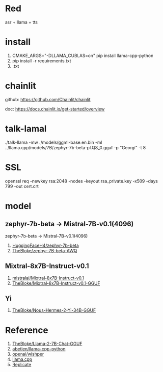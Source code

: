 # Red
asr + llama + tts


# install
1. CMAKE_ARGS="-DLLAMA_CUBLAS=on" pip install llama-cpp-python
2. pip install -r requirements.txt
3. .txt

# chainlit
github: https://github.com/Chainlit/chainlit

doc: https://docs.chainlit.io/get-started/overview


# talk-lamal
./talk-llama -mw ./models/ggml-base.en.bin -ml ../llama.cpp/models/7B/zephyr-7b-beta-pl.Q8_0.gguf -p "Georgi" -t 8

# SSL
openssl req -newkey rsa:2048 -nodes -keyout rsa_private.key -x509 -days 799 -out cert.crt

# model
## zephyr-7b-beta -> Mistral-7B-v0.1(4096)
zephyr-7b-beta -> Mistral-7B-v0.1(4096)


1. [HuggingFaceH4/zephyr-7b-beta](https://huggingface.co/HuggingFaceH4/zephyr-7b-beta)
2. [TheBloke/zephyr-7B-beta-AWQ](https://huggingface.co/TheBloke/zephyr-7B-beta-AWQ)

## Mixtral-8x7B-Instruct-v0.1
1. [mistralai/Mixtral-8x7B-Instruct-v0.1](https://huggingface.co/mistralai/Mixtral-8x7B-Instruct-v0.1)
2. [TheBloke/Mixtral-8x7B-Instruct-v0.1-GGUF](https://huggingface.co/TheBloke/Mixtral-8x7B-Instruct-v0.1-GGUF)


## Yi
1. [TheBloke/Nous-Hermes-2-Yi-34B-GGUF](https://huggingface.co/TheBloke/Nous-Hermes-2-Yi-34B-GGUF)

# Reference
1. [TheBloke/Llama-2-7B-Chat-GGUF](https://huggingface.co/TheBloke/Llama-2-7B-Chat-GGUF#provided-files)
2. [abetlen/llama-cpp-python](https://github.com/abetlen/llama-cpp-python)
3. [openai/wishper](https://github.com/openai/whisper)
4. [llama.cpp](https://github.com/ggerganov/llama.cpp)
5. [Replicate](https://replicate.com/)